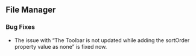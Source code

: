 ##  File Manager

###    Bug Fixes

- The issue with “The Toolbar is not updated while adding the sortOrder property value as none” is fixed now.
